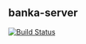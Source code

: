 ## banka-server
[![Build Status](https://travis-ci.org/saslamp/banker-server.svg?branch=master)](https://travis-ci.org/saslamp/banker-server)
